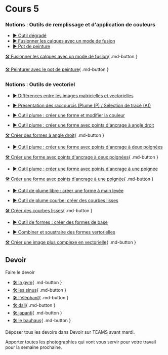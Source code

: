 # Cours 5

### Notions : Outils de remplissage et d'application de couleurs
* [▶️ Outil dégradé](https://cmontmorency365-my.sharepoint.com/:v:/g/personal/flpilote_cmontmorency_qc_ca/ETI21UOhr3lHrulnzpmdzOABFfTSXIJEb3ccDoYg4R7QwA?nav=eyJyZWZlcnJhbEluZm8iOnsicmVmZXJyYWxBcHAiOiJPbmVEcml2ZUZvckJ1c2luZXNzIiwicmVmZXJyYWxBcHBQbGF0Zm9ybSI6IldlYiIsInJlZmVycmFsTW9kZSI6InZpZXciLCJyZWZlcnJhbFZpZXciOiJNeUZpbGVzTGlua0NvcHkifX0&e=QDc8CR)   <br>  
*  [▶️ Fusionner les calques avec un mode de fusion](https://cmontmorency365-my.sharepoint.com/:v:/r/personal/flpilote_cmontmorency_qc_ca/Documents/01_cours/01_college/cours_illustration/cours_04_06_photoshop/12_outils_degrade_blending_pot_peinture/03_fusionner_avec_mode_fusion.mov?csf=1&web=1&nav=eyJyZWZlcnJhbEluZm8iOnsicmVmZXJyYWxBcHAiOiJPbmVEcml2ZUZvckJ1c2luZXNzIiwicmVmZXJyYWxBcHBQbGF0Zm9ybSI6IldlYiIsInJlZmVycmFsTW9kZSI6InZpZXciLCJyZWZlcnJhbFZpZXciOiJNeUZpbGVzTGlua0NvcHkifX0&e=imMdG7)   <br>
*  [▶️ Pot de peinture](https://cmontmorency365-my.sharepoint.com/:v:/r/personal/flpilote_cmontmorency_qc_ca/Documents/01_cours/01_college/cours_illustration/cours_04_06_photoshop/12_outils_degrade_blending_pot_peinture/04_pot_peinture.mov?csf=1&web=1&nav=eyJyZWZlcnJhbEluZm8iOnsicmVmZXJyYWxBcHAiOiJPbmVEcml2ZUZvckJ1c2luZXNzIiwicmVmZXJyYWxBcHBQbGF0Zm9ybSI6IldlYiIsInJlZmVycmFsTW9kZSI6InZpZXciLCJyZWZlcnJhbFZpZXciOiJNeUZpbGVzTGlua0NvcHkifX0&e=h0STlX)   <br>   

  [🛠️ Fusionner les calques avec un mode de fusion](./exercices_photoshop/12_Mode_de_fusion.md){ .md-button }  <br>  
  [🛠️ Peinturer avec le pot de peinture](./exercices_photoshop/12_Peinturer_avec_le_pot_de_peinture.md){ .md-button }  <br> 


### Notions : Outils de vectoriel
* [▶️ Différences entre les images matricielles et vectorielles](https://cmontmorency365-my.sharepoint.com/:v:/g/personal/flpilote_cmontmorency_qc_ca/EYqtrIluJABDvwv_L1ysV18Bkba0IWUN2zhP10JSMoG8Ag?nav=eyJyZWZlcnJhbEluZm8iOnsicmVmZXJyYWxBcHAiOiJPbmVEcml2ZUZvckJ1c2luZXNzIiwicmVmZXJyYWxBcHBQbGF0Zm9ybSI6IldlYiIsInJlZmVycmFsTW9kZSI6InZpZXciLCJyZWZlcnJhbFZpZXciOiJNeUZpbGVzTGlua0NvcHkifX0&e=woEVoj)   <br>  

* [▶️ Présentation des raccourcis (Plume (P) / Sélection de tracé (A))](https://cmontmorency365-my.sharepoint.com/:v:/g/personal/flpilote_cmontmorency_qc_ca/ETZGGcIDLWhHrYJ-T2Lkg3wBDZCCGv22Bw2XF2xQwFb2Gg?nav=eyJyZWZlcnJhbEluZm8iOnsicmVmZXJyYWxBcHAiOiJPbmVEcml2ZUZvckJ1c2luZXNzIiwicmVmZXJyYWxBcHBQbGF0Zm9ybSI6IldlYiIsInJlZmVycmFsTW9kZSI6InZpZXciLCJyZWZlcnJhbFZpZXciOiJNeUZpbGVzTGlua0NvcHkifX0&e=sbzlsg)   <br>

*  [▶️ Outil plume : créer une forme et modifier la couleur](https://cmontmorency365-my.sharepoint.com/:v:/g/personal/flpilote_cmontmorency_qc_ca/EQO7FUrlWbVHj3aYJYq2BB4BK6jLA9eVawnLQKkfeqL-vA?nav=eyJyZWZlcnJhbEluZm8iOnsicmVmZXJyYWxBcHAiOiJPbmVEcml2ZUZvckJ1c2luZXNzIiwicmVmZXJyYWxBcHBQbGF0Zm9ybSI6IldlYiIsInJlZmVycmFsTW9kZSI6InZpZXciLCJyZWZlcnJhbFZpZXciOiJNeUZpbGVzTGlua0NvcHkifX0&e=UDwcVv)   <br>

*  [▶️ Outil plume : créer une forme avec points d'ancrage à angle droit](https://cmontmorency365-my.sharepoint.com/:v:/r/personal/flpilote_cmontmorency_qc_ca/Documents/01_cours/01_college/cours_illustration/cours_04_06_photoshop/14_outils_vecteurs/videos_explicatifs/05_ligne_droites.mov?csf=1&web=1&nav=eyJyZWZlcnJhbEluZm8iOnsicmVmZXJyYWxBcHAiOiJPbmVEcml2ZUZvckJ1c2luZXNzIiwicmVmZXJyYWxBcHBQbGF0Zm9ybSI6IldlYiIsInJlZmVycmFsTW9kZSI6InZpZXciLCJyZWZlcnJhbFZpZXciOiJNeUZpbGVzTGlua0NvcHkifX0&e=0bRyma)   <br>

  [🛠️ Créer des formes à angle droit](./exercices_photoshop/14_vecteur_angle_droit.md){ .md-button }  <br>  

*  [▶️ Outil plume : créer une forme avec points d'ancrage à deux poignées](https://cmontmorency365-my.sharepoint.com/:v:/g/personal/flpilote_cmontmorency_qc_ca/EQUSfqgn9V5Gjzza6OfKu3oBVX6E3eoq9bgtoF3lzNuusA?nav=eyJyZWZlcnJhbEluZm8iOnsicmVmZXJyYWxBcHAiOiJPbmVEcml2ZUZvckJ1c2luZXNzIiwicmVmZXJyYWxBcHBQbGF0Zm9ybSI6IldlYiIsInJlZmVycmFsTW9kZSI6InZpZXciLCJyZWZlcnJhbFZpZXciOiJNeUZpbGVzTGlua0NvcHkifX0&e=UM5Ust)

  [🛠️ Créer une forme avec points d'ancrage à deux poignées](./exercices_photoshop/14_vecteur_deux_poignees.md){ .md-button }  <br>  

*  [▶️ Outil plume : créer une forme avec points d'ancrage à une poignée](https://cmontmorency365-my.sharepoint.com/:v:/g/personal/flpilote_cmontmorency_qc_ca/Eb65s1th8U9FoGBpmu9yTToB_45yfkIM7UVjm99n67PRDg?nav=eyJyZWZlcnJhbEluZm8iOnsicmVmZXJyYWxBcHAiOiJPbmVEcml2ZUZvckJ1c2luZXNzIiwicmVmZXJyYWxBcHBQbGF0Zm9ybSI6IldlYiIsInJlZmVycmFsTW9kZSI6InZpZXciLCJyZWZlcnJhbFZpZXciOiJNeUZpbGVzTGlua0NvcHkifX0&e=9YvnBA)

  [🛠️ Créer une forme avec points d'ancrage à une poignée](./exercices_photoshop/14_vecteur_une_poignee.md){ .md-button }  <br>  

*  [▶️ Outil de plume libre : créer une forme à main levée](https://cmontmorency365-my.sharepoint.com/:v:/g/personal/flpilote_cmontmorency_qc_ca/EbBC0cDYpOBGmPmA3qaxqrIBFGD0bkkLnJ1zvzlHQFr3Rw?nav=eyJyZWZlcnJhbEluZm8iOnsicmVmZXJyYWxBcHAiOiJPbmVEcml2ZUZvckJ1c2luZXNzIiwicmVmZXJyYWxBcHBQbGF0Zm9ybSI6IldlYiIsInJlZmVycmFsTW9kZSI6InZpZXciLCJyZWZlcnJhbFZpZXciOiJNeUZpbGVzTGlua0NvcHkifX0&e=7LQZ68)

*  [▶️ Outil de plume courbe: créer des courbes lisses](https://cmontmorency365-my.sharepoint.com/:v:/g/personal/flpilote_cmontmorency_qc_ca/EdkhBVH5d7tIpCDFSbal0gIB3b_N0qd_TmzJWNZ0DS0o7Q?nav=eyJyZWZlcnJhbEluZm8iOnsicmVmZXJyYWxBcHAiOiJPbmVEcml2ZUZvckJ1c2luZXNzIiwicmVmZXJyYWxBcHBQbGF0Zm9ybSI6IldlYiIsInJlZmVycmFsTW9kZSI6InZpZXciLCJyZWZlcnJhbFZpZXciOiJNeUZpbGVzTGlua0NvcHkifX0&e=mZI4lj)

  [🛠️ Créer des courbes lisses](./exercices_photoshop/14_vecteur_courbe.md){ .md-button }  <br>  

*  [▶️ Outil de formes : créer des formes de base](https://cmontmorency365-my.sharepoint.com/:v:/g/personal/flpilote_cmontmorency_qc_ca/EYJNUp8MqYlMs16Z_V7YpSUB8ZVSWRoF-xP_D1Z2hW5MWA?nav=eyJyZWZlcnJhbEluZm8iOnsicmVmZXJyYWxBcHAiOiJPbmVEcml2ZUZvckJ1c2luZXNzIiwicmVmZXJyYWxBcHBQbGF0Zm9ybSI6IldlYiIsInJlZmVycmFsTW9kZSI6InZpZXciLCJyZWZlcnJhbFZpZXciOiJNeUZpbGVzTGlua0NvcHkifX0&e=BbWWWG)


*  [▶️ Combiner et soustraire des formes vertorielles](https://cmontmorency365-my.sharepoint.com/:v:/g/personal/flpilote_cmontmorency_qc_ca/EdeqgT2QzypEgK_g4y4zG5ABUiaBufO1IYy8zgEnXOpJ5w?nav=eyJyZWZlcnJhbEluZm8iOnsicmVmZXJyYWxBcHAiOiJPbmVEcml2ZUZvckJ1c2luZXNzIiwicmVmZXJyYWxBcHBQbGF0Zm9ybSI6IldlYiIsInJlZmVycmFsTW9kZSI6InZpZXciLCJyZWZlcnJhbFZpZXciOiJNeUZpbGVzTGlua0NvcHkifX0&e=JXJ3K7
)

  [🛠️ Créer une image plus complexe en vectorielle](./exercices_photoshop/14_vecteur_avance.md){ .md-button }  <br>  


  
## Devoir

Faire le devoir 
* [🛠️ la gym](./devoirs_photoshop/vecteur_gym.md){ .md-button }  <br>   
* [🛠️ les sinus](./devoirs_photoshop/vecteur_sinus.md){ .md-button }   <br>     
* [🛠️ l'éléphant](./devoirs_photoshop/vecteur_elephant.md){ .md-button }   <br>  
* [🛠️ dali](./devoirs_photoshop/vecteur_dali.md){ .md-button }   <br>   
* [🛠️ japanti](./devoirs_photoshop/vecteur_japanti.md){ .md-button }   <br>   
* [🛠️ le bauhaus](./devoirs_photoshop/vecteur_bauhaus.md){ .md-button }   <br>   



Déposer tous les devoirs dans Devoir sur TEAMS avant mardi. 

Apporter toutes les photographies qui vont vous servir pour votre travail pour la semaine prochaine. 

